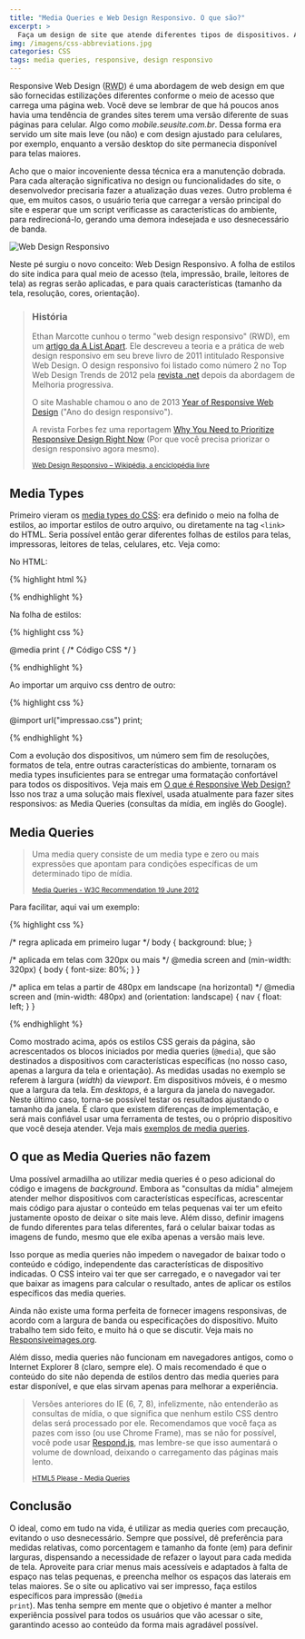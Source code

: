 ```yaml
---
title: "Media Queries e Web Design Responsivo. O que são?"
excerpt: >
  Faça um design de site que atende diferentes tipos de dispositivos. A folha de estilos do site indica para qual meio de acesso as regras serão aplicadas, e para quais características.
img: /imagens/css-abbreviations.jpg
categories: CSS
tags: media queries, responsive, design responsivo
---
```


Responsive Web Design (<abbr title="Web Design Responsivo, na sigla em inglês">RWD</abbr>) é uma abordagem de web design em que são fornecidas estilizações diferentes conforme o meio de acesso que carrega uma página web. Você deve se lembrar de que há poucos anos havia uma tendência de grandes sites terem uma versão diferente de suas páginas para celular. Algo como *mobile.seusite.com.br*. Dessa forma era servido um site mais leve (ou não) e com design ajustado para celulares, por exemplo, enquanto a versão desktop do site permanecia disponível para telas maiores.

Acho que o maior incoveniente dessa técnica era a manutenção dobrada. Para cada alteração significativa no design ou funcionalidades do site, o desenvolvedor precisaria fazer a atualização duas vezes. Outro problema é que, em muitos casos, o usuário teria que carregar a versão principal do site e esperar que um script verificasse as características do ambiente, para redirecioná-lo, gerando uma demora indesejada e uso desnecessário de banda.

![Web Design Responsivo](http://johnylab.net/imagens/Responsive_Design_Kinetic_Knowledge.jpg)

Neste pé surgiu o novo conceito: Web Design Responsivo. A folha de estilos do site indica para qual meio de acesso (tela, impressão, braile, leitores de tela) as regras serão aplicadas, e para quais características (tamanho da tela, resolução, cores, orientação).

> ### História
> 
> Ethan Marcotte cunhou o termo "web design responsivo" (RWD), em um <a href="http://alistapart.com/article/responsive-web-design" target="_blank">artigo da A List Apart</a>. Ele descreveu a teoria e a prática de web design responsivo em seu breve livro de 2011 intitulado Responsive Web Design. O design responsivo foi listado como número 2 no Top Web Design Trends de 2012 pela <a href="http://www.creativebloq.com/industry-trends/15-top-web-design-and-development-trends-2012-1123018" target="_blank">revista .net</a> depois da abordagem de Melhoria progressiva.
> 
> O site Mashable chamou o ano de 2013 <a href="http://mashable.com/2012/12/11/responsive-web-design/" target="_blank">Year of Responsive Web Design</a> ("Ano do design responsivo").
> 
> A revista Forbes fez uma reportagem <a href="http://www.forbes.com/sites/work-in-progress/2013/03/26/why-you-need-to-prioritize-responsive-design-right-now/" target="_blank">Why You Need to Prioritize Responsive Design Right Now</a> (Por que você precisa priorizar o design responsivo agora mesmo).
> 
> <small><a href="http://pt.wikipedia.org/wiki/Web_Design_Responsivo" target="_blank">Web Design Responsivo – Wikipédia, a enciclopédia livre</a></small>

## Media Types

Primeiro vieram os <a href="http://tableless.com.br/o-que-sao-media-types/" target="_blank">media types do CSS</a>: era definido o meio na folha de estilos, ao importar estilos de outro arquivo, ou diretamente na tag <code>&lt;link></code> do HTML. Seria possível então gerar diferentes folhas de estilos para telas, impressoras, leitores de telas, celulares, etc. Veja como:

No HTML:

{% highlight html %}

<link rel="stylesheet" href="style.css" media="screen">
<link rel="stylesheet" href="style.css" media="print, handheld">

{% endhighlight %}

Na folha de estilos:

{% highlight css %}

@media print {
  /* Código CSS */
}

{% endhighlight %}

Ao importar um arquivo css dentro de outro:

{% highlight css %}

@import url("impressao.css") print;

{% endhighlight %}


Com a evolução dos dispositivos, um número sem fim de resoluções, formatos de tela, entre outras características do ambiente, tornaram os media types insuficientes para se entregar uma formatação confortável para todos os dispositivos. Veja mais em <a href="http://tableless.com.br/introducao-ao-responsive-web-design/" target="_blank">O que é Responsive Web Design?</a> Isso nos traz a uma solução mais flexível, usada atualmente para fazer sites responsivos: as Media Queries (consultas da mídia, em inglês do Google).

## Media Queries

> Uma media query consiste de um media type e zero ou mais expressões que apontam para condições específicas de um determinado tipo de mídia.
> 
> <small><a href="http://www.w3.org/TR/css3-mediaqueries/#media0" target="_blank">Media Queries - W3C Recommendation 19 June 2012</a></small>

Para facilitar, aqui vai um exemplo:

{% highlight css %}

/* regra aplicada em primeiro lugar */
body { background: blue; }
 
/* aplicada em telas com 320px ou mais */
@media screen and (min-width: 320px) {
   body { font-size: 80%; }
}
 
/* aplica em telas a partir de 480px em landscape (na horizontal) */
@media screen and (min-width: 480px) and (orientation: landscape) {
   nav { float: left; }
}

{% endhighlight %}


Como mostrado acima, após os estilos CSS gerais da página, são acrescentados os blocos iniciados por media queries (<code>@media</code>), que são destinados a dispositivos com características específicas (no nosso caso, apenas a largura da tela e orientação). As medidas usadas no exemplo se referem à largura (<em>width</em>) da <i>viewport</i>. Em dispositivos móveis, é o mesmo que a largura da tela. Em <i>desktops</i>, é a largura da janela do navegador. Neste último caso, torna-se possível testar os resultados ajustando o tamanho da janela. É claro que existem diferenças de implementação, e será mais confiável usar uma ferramenta de testes, ou o próprio dispositivo que você deseja atender. Veja mais <a href="http://mediaqueri.es/" target="_blank">exemplos de media queries</a>.

## O que as Media Queries não fazem

Uma possível armadilha ao utilizar media queries é o peso adicional do código e imagens de <i>background</i>. Embora as "consultas da mídia" almejem atender melhor dispositivos com características específicas, acrescentar mais código para ajustar o conteúdo em telas pequenas vai ter um efeito justamente oposto de deixar o site mais leve. Além disso, definir imagens de fundo diferentes para telas diferentes, fará o celular baixar todas as imagens de fundo, mesmo que ele exiba apenas a versão mais leve.

Isso porque as media queries não impedem o navegador de baixar todo o conteúdo e código, independente das características de dispositivo indicadas. O CSS inteiro vai ter que ser carregado, e o navegador vai ter que baixar as imagens para calcular o resultado, antes de aplicar os estilos específicos das media queries.

Ainda não existe uma forma perfeita de fornecer imagens responsivas, de acordo com a largura de banda ou especificações do dispositivo. Muito trabalho tem sido feito, e muito há o que se discutir. Veja mais no <a href="http://responsiveimages.org/" target="_blank">Responsiveimages.org</a>.

Além disso, media queries não funcionam em navegadores antigos, como o Internet Explorer 8 (claro, sempre ele). O mais recomendado é que o conteúdo do site não dependa de estilos dentro das media queries para estar disponível, e que elas sirvam apenas para melhorar a experiência.

> Versões anteriores do IE (6, 7, 8), infelizmente, não entenderão as consultas de mídia, o que significa que nenhum estilo CSS dentro delas será processado por ele. Recomendamos que você faça as pazes com isso (ou use Chrome Frame), mas se não for possível, você pode usar <a href="https://github.com/scottjehl/Respond" target="_blank">Respond.js</a>, mas lembre-se que isso aumentará o volume de download, deixando o carregamento das páginas mais lento.
> 
> <small><a href="http://html5please.com/#media queries" target="_blank">HTML5 Please - Media Queries</a></small>

## Conclusão

O ideal, como em tudo na vida, é utilizar as media queries com precaução, evitando o uso desnecessário. Sempre que possível, dê preferência para medidas relativas, como porcentagem e tamanho da fonte (em) para definir larguras, dispensando a necessidade de refazer o layout para cada medida de tela. Aproveite para criar menus mais acessíveis e adaptados à falta de espaço nas telas pequenas, e preencha melhor os espaços das laterais em telas maiores. Se o site ou aplicativo vai ser impresso, faça estilos específicos para impressão (<code>@media print</code>). Mas tenha sempre em mente que o objetivo é manter a melhor experiência possível para todos os usuários que vão acessar o site, garantindo acesso ao conteúdo da forma mais agradável possível.
